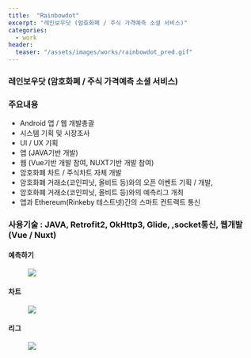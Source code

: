 ```yaml
---
title:  "Rainbowdot"
excerpt: "레인보우닷 (암호화폐 / 주식 가격예측 소셜 서비스)"
categories:
  - work
header:
  teaser: "/assets/images/works/rainbowdot_pred.gif"
---
```


### 레인보우닷 (암호화폐 / 주식 가격예측 소셜 서비스)
### 주요내용
- Android 앱 / 웹 개발총괄
- 시스템 기획 및 시장조사
- UI / UX 기획
- 앱 (JAVA기반 개발)
- 웹 (Vue기반 개발 참여, NUXT기반 개발 참여)
- 암호화폐 차트 / 주식차트 자체 개발
- 암호화폐 거래소(코인피닛, 올비트 등)와의 오픈 이벤트 기획 / 개발,
- 암호화폐 거래소(코인피닛, 올비트 등)와의 예측리그 개최
- 앱과 Ethereum(Rinkeby 테스트넷)간의 스마트 컨트랙트 통신
### 사용기술 : JAVA, Retrofit2, OkHttp3, Glide, ,socket통신, 웹개발 (Vue / Nuxt)  
  
#### 예측하기
<figure>
	<img src="/assets/images/works/rainbowdot_pred.gif">
</figure>

#### 차트
<figure>
	<img src="/assets/images/works/rainbowdot_chart.gif">
</figure>

#### 리그 
<figure>
	<img src="/assets/images/works/rainbowdot_league.gif">
</figure>
